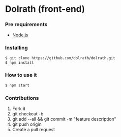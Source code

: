 # Dolrath (front-end)

### Pre requirements

* [Node.js](https://nodejs.org/en/download/)

### Installing

``` bash
$ git clone https://github.com/dolrath/dolrath.git
$ npm install
```

### How to use it

``` bash
$ npm start
```

### Contributions

1. Fork it
2. git checkout -b <branch-name>
3. git add --all && git commit -m "feature description"
4. git push origin <branch-name>
5. Create a pull request

